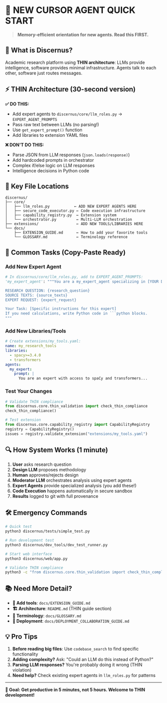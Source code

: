 # 🤖 NEW CURSOR AGENT QUICK START

> **Memory-efficient orientation for new agents. Read this FIRST.**

## **🎯 What is Discernus?**
Academic research platform using **THIN architecture**: LLMs provide intelligence, software provides minimal infrastructure. Agents talk to each other, software just routes messages.

## **⚡ THIN Architecture (30-second version)**

**✅ DO THIS:**
- Add expert agents to `discernus/core/llm_roles.py` → `EXPERT_AGENT_PROMPTS`
- Pass raw text between LLMs (no parsing!)
- Use `get_expert_prompt()` function
- Add libraries to extension YAML files

**❌ DON'T DO THIS:**
- Parse JSON from LLM responses (`json.loads(response)`)
- Add hardcoded prompts in orchestrator  
- Complex if/else logic on LLM responses
- Intelligence decisions in Python code

## **📁 Key File Locations**

```
discernus/
├── core/
│   ├── llm_roles.py           ← ADD NEW EXPERT AGENTS HERE
│   ├── secure_code_executor.py ← Code execution infrastructure  
│   ├── capability_registry.py  ← Extension system
│   └── orchestrator.py         ← Multi-LLM orchestration
├── extensions/                 ← ADD NEW TOOLS/LIBRARIES HERE
└── docs/
    ├── EXTENSION_GUIDE.md      ← How to add your favorite tools
    └── GLOSSARY.md             ← Terminology reference
```

## **🚀 Common Tasks (Copy-Paste Ready)**

### **Add New Expert Agent**
```python
# In discernus/core/llm_roles.py, add to EXPERT_AGENT_PROMPTS:
'my_expert_agent': """You are a my_expert_agent specializing in [YOUR DOMAIN].

RESEARCH QUESTION: {research_question}
SOURCE TEXTS: {source_texts}
EXPERT REQUEST: {expert_request}

Your Task: [Specific instructions for this expert]
If you need calculations, write Python code in ```python blocks.
"""
```

### **Add New Libraries/Tools**
```yaml
# Create extensions/my_tools.yaml:
name: my_research_tools
libraries:
  - spacy>=3.4.0
  - transformers
agents:
  my_expert:
    prompt: |
      You are an expert with access to spaCy and transformers...
```

### **Test Your Changes**
```python
# Validate THIN compliance
from discernus.core.thin_validation import check_thin_compliance
check_thin_compliance()

# Test extension
from discernus.core.capability_registry import CapabilityRegistry
registry = CapabilityRegistry()
issues = registry.validate_extension("extensions/my_tools.yaml")
```

## **🔍 How System Works (1 minute)**

1. **User** asks research question
2. **Design LLM** proposes methodology  
3. **Human** approves/rejects design
4. **Moderator LLM** orchestrates analysis using expert agents
5. **Expert Agents** provide specialized analysis (you add these!)
6. **Code Execution** happens automatically in secure sandbox
7. **Results** logged to git with full provenance

## **🛠️ Emergency Commands**

```bash
# Quick test
python3 discernus/tests/simple_test.py

# Run development test
python3 discernus/dev_tools/dev_test_runner.py

# Start web interface  
python3 discernus/web/app.py

# Validate THIN compliance
python3 -c "from discernus.core.thin_validation import check_thin_compliance; check_thin_compliance()"
```

## **📚 Need More Detail?**

- **🔧 Add tools**: `docs/EXTENSION_GUIDE.md`
- **🏗️ Architecture**: `README.md` (THIN guide section)
- **📖 Terminology**: `docs/GLOSSARY.md`  
- **🚀 Deployment**: `docs/DEPLOYMENT_COLLABORATION_GUIDE.md`

## **💡 Pro Tips**

1. **Before reading big files**: Use `codebase_search` to find specific functionality
2. **Adding complexity?** Ask: "Could an LLM do this instead of Python?"
3. **Parsing LLM responses?** You're probably doing it wrong (THIN violation)
4. **Need help?** Check existing expert agents in `llm_roles.py` for patterns

---

**🎯 Goal: Get productive in 5 minutes, not 5 hours. Welcome to THIN development!** 